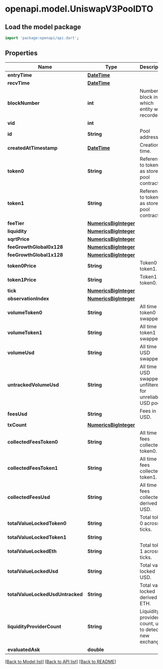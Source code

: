 # openapi.model.UniswapV3PoolDTO

## Load the model package
```dart
import 'package:openapi/api.dart';
```

## Properties
Name | Type | Description | Notes
------------ | ------------- | ------------- | -------------
**entryTime** | [**DateTime**](DateTime.md) |  | [optional] 
**recvTime** | [**DateTime**](DateTime.md) |  | [optional] 
**blockNumber** | **int** | Number of block in which entity was recorded. | [optional] 
**vid** | **int** |  | [optional] 
**id** | **String** | Pool address. | [optional] 
**createdAtTimestamp** | [**DateTime**](DateTime.md) | Creation time. | [optional] 
**token0** | **String** | Reference to token0 as stored in pool contract. | [optional] 
**token1** | **String** | Reference to token1 as stored in pool contract. | [optional] 
**feeTier** | [**NumericsBigInteger**](NumericsBigInteger.md) |  | [optional] 
**liquidity** | [**NumericsBigInteger**](NumericsBigInteger.md) |  | [optional] 
**sqrtPrice** | [**NumericsBigInteger**](NumericsBigInteger.md) |  | [optional] 
**feeGrowthGlobal0x128** | [**NumericsBigInteger**](NumericsBigInteger.md) |  | [optional] 
**feeGrowthGlobal1x128** | [**NumericsBigInteger**](NumericsBigInteger.md) |  | [optional] 
**token0Price** | **String** | Token0 per token1. | [optional] 
**token1Price** | **String** | Token1 per token0. | [optional] 
**tick** | [**NumericsBigInteger**](NumericsBigInteger.md) |  | [optional] 
**observationIndex** | [**NumericsBigInteger**](NumericsBigInteger.md) |  | [optional] 
**volumeToken0** | **String** | All time token0 swapped. | [optional] 
**volumeToken1** | **String** | All time token1 swapped. | [optional] 
**volumeUsd** | **String** | All time USD swapped. | [optional] 
**untrackedVolumeUsd** | **String** | All time USD swapped, unfiltered for unreliable USD pools. | [optional] 
**feesUsd** | **String** | Fees in USD. | [optional] 
**txCount** | [**NumericsBigInteger**](NumericsBigInteger.md) |  | [optional] 
**collectedFeesToken0** | **String** | All time fees collected token0. | [optional] 
**collectedFeesToken1** | **String** | All time fees collected token1. | [optional] 
**collectedFeesUsd** | **String** | All time fees collected derived USD. | [optional] 
**totalValueLockedToken0** | **String** | Total token 0 across all ticks. | [optional] 
**totalValueLockedToken1** | **String** |  | [optional] 
**totalValueLockedEth** | **String** | Total token 1 across all ticks. | [optional] 
**totalValueLockedUsd** | **String** | Total value locked USD. | [optional] 
**totalValueLockedUsdUntracked** | **String** | Total value locked derived ETH. | [optional] 
**liquidityProviderCount** | **String** | Liquidity providers count, used to detect new exchanges. | [optional] 
**evaluatedAsk** | **double** |  | [optional] 

[[Back to Model list]](../README.md#documentation-for-models) [[Back to API list]](../README.md#documentation-for-api-endpoints) [[Back to README]](../README.md)


